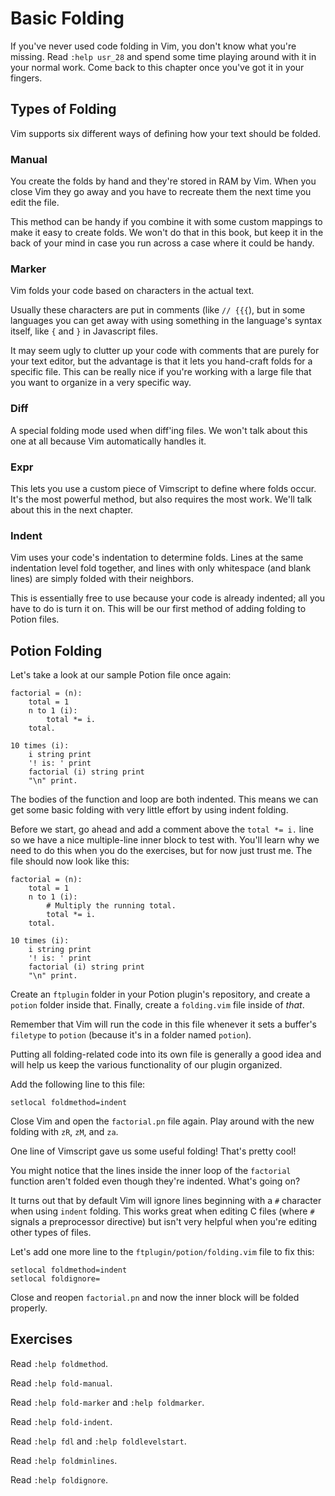 Basic Folding
=============

If you've never used code folding in Vim, you don't know what you're
missing.  Read `:help usr_28` and spend some time playing around with it
in your normal work.  Come back to this chapter once you've got it in
your fingers.

Types of Folding
----------------

Vim supports six different ways of defining how your text should be
folded.

### Manual

You create the folds by hand and they're stored in RAM by Vim.  When you
close Vim they go away and you have to recreate them the next time you
edit the file.

This method can be handy if you combine it with some custom mappings to
make it easy to create folds.  We won't do that in this book, but keep
it in the back of your mind in case you run across a case where it could
be handy.

### Marker

Vim folds your code based on characters in the actual text.

Usually these characters are put in comments (like `// {{{`), but in
some languages you can get away with using something in the language's
syntax itself, like `{` and `}` in Javascript files.

It may seem ugly to clutter up your code with comments that are purely
for your text editor, but the advantage is that it lets you hand-craft
folds for a specific file.  This can be really nice if you're working
with a large file that you want to organize in a very specific way.

### Diff

A special folding mode used when diff'ing files.  We won't talk about
this one at all because Vim automatically handles it.

### Expr

This lets you use a custom piece of Vimscript to define where folds
occur.  It's the most powerful method, but also requires the most work.
We'll talk about this in the next chapter.

### Indent

Vim uses your code's indentation to determine folds.  Lines at the same
indentation level fold together, and lines with only whitespace (and
blank lines) are simply folded with their neighbors.

This is essentially free to use because your code is already indented;
all you have to do is turn it on.  This will be our first method of
adding folding to Potion files.

Potion Folding
--------------

Let's take a look at our sample Potion file once again:

    factorial = (n):
        total = 1
        n to 1 (i):
            total *= i.
        total.

    10 times (i):
        i string print
        '! is: ' print
        factorial (i) string print
        "\n" print.

The bodies of the function and loop are both indented.  This means we
can get some basic folding with very little effort by using indent
folding.

Before we start, go ahead and add a comment above the `total *= i.` line
so we have a nice multiple-line inner block to test with.  You'll learn
why we need to do this when you do the exercises, but for now just trust
me.  The file should now look like this:

    factorial = (n):
        total = 1
        n to 1 (i):
            # Multiply the running total.
            total *= i.
        total.

    10 times (i):
        i string print
        '! is: ' print
        factorial (i) string print
        "\n" print.

Create an `ftplugin` folder in your Potion plugin's repository, and
create a `potion` folder inside that.  Finally, create a `folding.vim`
file inside of *that*.

Remember that Vim will run the code in this file whenever it sets a
buffer's `filetype` to `potion` (because it's in a folder named
`potion`).

Putting all folding-related code into its own file is generally a good
idea and will help us keep the various functionality of our plugin
organized.

Add the following line to this file:

    setlocal foldmethod=indent

Close Vim and open the `factorial.pn` file again.  Play around with the
new folding with `zR`, `zM`, and `za`.

One line of Vimscript gave us some useful folding!  That's pretty cool!

You might notice that the lines inside the inner loop of the `factorial`
function aren't folded even though they're indented.  What's going on?

It turns out that by default Vim will ignore lines beginning with a `#`
character when using `indent` folding.  This works great when editing C
files (where `#` signals a preprocessor directive) but isn't very
helpful when you're editing other types of files.

Let's add one more line to the `ftplugin/potion/folding.vim` file to fix
this:

    setlocal foldmethod=indent
    setlocal foldignore=

Close and reopen `factorial.pn` and now the inner block will be folded
properly.

Exercises
---------

Read `:help foldmethod`.

Read `:help fold-manual`.

Read `:help fold-marker` and `:help foldmarker`.

Read `:help fold-indent`.

Read `:help fdl` and `:help foldlevelstart`.

Read `:help foldminlines`.

Read `:help foldignore`.

